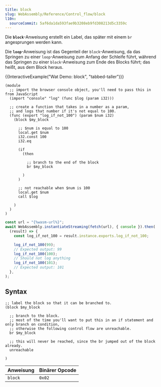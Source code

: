 ```yaml
---
title: block
slug: WebAssembly/Reference/Control_flow/block
l10n:
  sourceCommit: 5af6da1da593fae9b3208eb9fd308213d5c3359c
---
```


Die **`block`**-Anweisung erstellt ein Label, das später mit einem `br` angesprungen werden kann.

Die **`loop`**-Anweisung ist das Gegenteil der `block`-Anweisung, da das Springen zu einer `loop`-Anweisung zum Anfang der Schleife führt, während das Springen zu einer `block`-Anweisung zum Ende des Blocks führt; das heißt, aus dem Block heraus.

{{InteractiveExample("Wat Demo: block", "tabbed-taller")}}

```wat interactive-example
(module
  ;; import the browser console object, you'll need to pass this in from JavaScript
  (import "console" "log" (func $log (param i32)))

  ;; create a function that takes in a number as a param,
  ;; and logs that number if it's not equal to 100.
  (func (export "log_if_not_100") (param $num i32)
    (block $my_block

      ;; $num is equal to 100
      local.get $num
      i32.const 100
      i32.eq

      (if
        (then

          ;; branch to the end of the block
          br $my_block

        )
      )

      ;; not reachable when $num is 100
      local.get $num
      call $log

    )
  )
)
```

```js interactive-example
const url = "{%wasm-url%}";
await WebAssembly.instantiateStreaming(fetch(url), { console }).then(
  (result) => {
    const log_if_not_100 = result.instance.exports.log_if_not_100;

    log_if_not_100(99);
    // Expected output: 99
    log_if_not_100(100);
    // Should not log anything
    log_if_not_100(101);
    // Expected output: 101
  },
);
```

## Syntax

```wasm
;; label the block so that it can be branched to.
(block $my_block

  ;; branch to the block.
  ;; most of the time you'll want to put this in an if statement and only branch on condition,
  ;; otherwise the following control flow are unreachable.
  br $my_block

  ;; this will never be reached, since the br jumped out of the block already.
  unreachable

)
```

| Anweisung | Binärer Opcode |
| --------- | -------------- |
| `block`   | `0x02`         |
